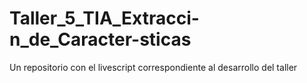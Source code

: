 # Taller_5_TIA_Extracci-n_de_Caracter-sticas
Un repositorio con el livescript correspondiente al desarrollo del taller
